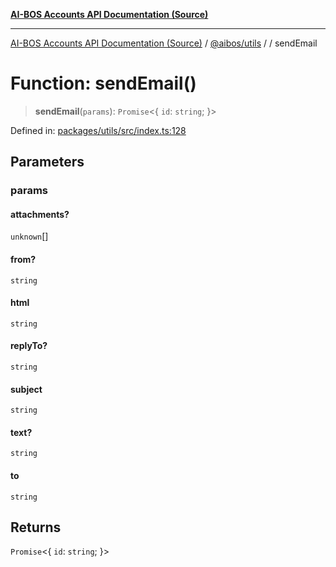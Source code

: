 [**AI-BOS Accounts API Documentation (Source)**](../../../README.md)

***

[AI-BOS Accounts API Documentation (Source)](../../../README.md) / [@aibos/utils](../README.md) / [](../README.md) / sendEmail

# Function: sendEmail()

> **sendEmail**(`params`): `Promise`\<\{ `id`: `string`; \}\>

Defined in: [packages/utils/src/index.ts:128](https://github.com/pohlai88/accounts/blob/48103fb36d28b2b9bfb33472b6de2f719773cde9/packages/utils/src/index.ts#L128)

## Parameters

### params

#### attachments?

`unknown`[]

#### from?

`string`

#### html

`string`

#### replyTo?

`string`

#### subject

`string`

#### text?

`string`

#### to

`string`

## Returns

`Promise`\<\{ `id`: `string`; \}\>
